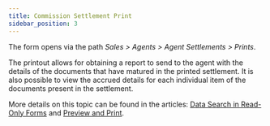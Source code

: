 ```yaml
---
title: Commission Settlement Print
sidebar_position: 3
---
```


The form opens via the path *Sales > Agents > Agent Settlements > Prints*.

The printout allows for obtaining a report to send to the agent with the details of the documents that have matured in the printed settlement. It is also possible to view the accrued details for each individual item of the documents present in the settlement.

More details on this topic can be found in the articles: [Data Search in Read-Only Forms](/docs/guide/common/operations-with-data/data-search-in-read-only-forms) and [Preview and Print](/docs/guide/common/operations-with-data/reports).
